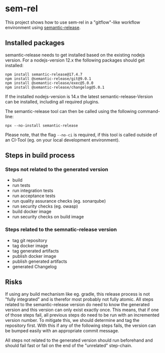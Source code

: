 # sem-rel

This project shows how to use sem-rel in a "gitflow"-like workflow environment using [semantic-release](https://github.com/semantic-release/).

## Installed packages

semantic-release needs to get installed based on the existing nodejs version. For a nodejs-version 12.x the following packages should get installed:

```
npm install semantic-release@17.4.7
npm install @semantic-release/git@9.0.1
npm install @semantic-release/exec@5.0.0
npm install @semantic-release/changelog@5.0.1
```

If the installed nodejs-version is 14.x the latest semantic-release-Version can be installed, including all required plugins.

The semantic-release tool can then be called using the following command-line:

```
npx --no-install semantic-release
```

Please note, that the flag `--no-ci` is required, if this tool is called outside of an CI-Tool (eg. on your local development environment).

## Steps in build process

### Steps not related to the generated version

* build
* run tests
* run integration tests
* run acceptance tests
* run quality assurance checks (eg. sonarqube)
* run security checks (eg. owasp)
* build docker image
* run security checks on build image

### Steps related to the semnatic-release version

* tag git repository
* tag docker image
* tag generated artifacts
* publish docker image
* publish generated artifacts
* generated Changelog

## Risks

If using any build mechanism like eg. gradle, this release process is not "fully integrated" and is therefor most probably not fully atomic. All steps related to the semantic-release version do need to know the generated version and this version can only exist exactly once. This means, that if one of those steps fail, all previous steps do need to be run with an incremented version number. To mitigate this, we should determine and tag the repository first. With this if any of the following steps fails, the version can be bumped easily with an appropriate commit message.

All steps not related to the generated version should run beforehand and should fail fast or fail on the end of the "unrelated" step-chain.

 
